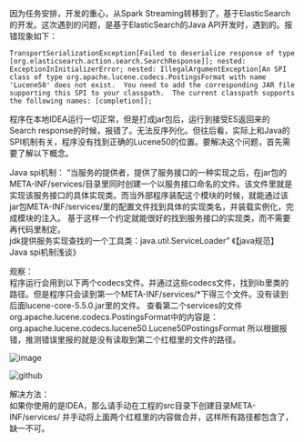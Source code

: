 因为任务安排，开发的重心，从Spark Streaming转移到了，基于ElasticSearch的开发。这次遇到的问题，是基于ElasticSearch的Java API开发时，遇到的。报错现象如下：  

`TransportSerializationException[Failed to deserialize response of type [org.elasticsearch.action.search.SearchResponse]]; nested: ExceptionInInitializerError; nested: IllegalArgumentException[An SPI class of type org.apache.lucene.codecs.PostingsFormat with name 'Lucene50' does not exist.  You need to add the corresponding JAR file supporting this SPI to your classpath.  The current classpath supports the following names: [completion]];`  

程序在本地IDEA运行一切正常，但是打成jar包后，运行到接受ES返回来的Search response的时候，报错了。无法反序列化。但往后看，实际上和Java的SPI机制有关，程序没有找到正确的Lucene50的位置。要解决这个问题，首先需要了解以下概念。  

Java spi机制：
     “当服务的提供者，提供了服务接口的一种实现之后，在jar包的META-INF/services/目录里同时创建一个以服务接口命名的文件。该文件里就是实现该服务接口的具体实现类。而当外部程序装配这个模块的时候，就能通过该jar包META-INF/services/里的配置文件找到具体的实现类名，并装载实例化，完成模块的注入。 基于这样一个约定就能很好的找到服务接口的实现类，而不需要再代码里制定。  
     jdk提供服务实现查找的一个工具类：java.util.ServiceLoader” 《【java规范】Java spi机制浅谈》  

观察：  
 程序运行会用到以下两个codecs文件。并通过这些codecs文件，找到lib里类的路径。但是程序只会读到第一个META-INF/services/*下得三个文件。没有读到后面lucene-core-5.5.0.jar里的文件。
 查看第二个services的文件 org.apache.lucene.codecs.PostingsFormat中的内容是：
  org.apache.lucene.codecs.lucene50.Lucene50PostingsFormat
 所以根据报错，推测错误里报的就是没有读取到第二个红框里的文件的路径。  
 
 ![image](https://github.com/rorovic/LeetCode-Solution-for-rorovic/tree/master/blob/master/blog-001.png)
 
 ![github](https://github.com/rorovic/LeetCode-Solution-for-rorovic/tree/master/blob/master/blog-001.png "github")

解决方法：  
     如果你使用的是IDEA，那么请手动在工程的src目录下创建目录META-INF/services/ 并手动将上面两个红框里的内容做合并，这样所有路径都包含了，缺一不可。  


